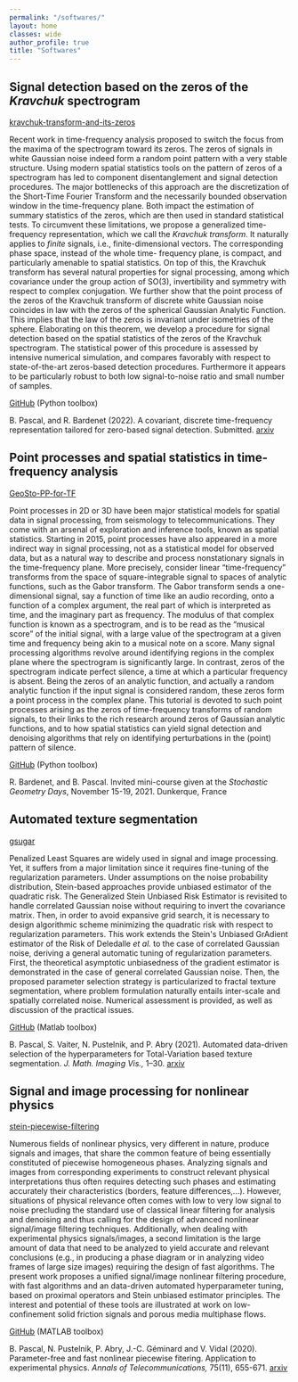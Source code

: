 ```yaml
---
permalink: "/softwares/"
layout: home
classes: wide
author_profile: true
title: "Softwares"
---
```


## Signal detection based on the zeros of the *Kravchuk* spectrogram
[kravchuk-transform-and-its-zeros](https://github.com/bpascal-fr/kravchuk-transform-and-its-zeros)

Recent work in time-frequency analysis proposed to switch the focus from the maxima of the spectrogram toward its zeros. The zeros of signals in white Gaussian noise indeed form a random point pattern with a very stable structure. Using modern spatial statistics tools on the pattern of zeros of a spectrogram has led to component disentanglement and signal detection procedures. The major bottlenecks of this approach are the discretization of the Short-Time Fourier Transform and the necessarily bounded observation window in the time-frequency plane. Both impact the estimation of summary statistics of the zeros, which are then used in standard statistical tests. To circumvent these limitations, we propose a generalized time-frequency representation, which we call the *Kravchuk transform*. It naturally applies to *finite* signals, i.e., finite-dimensional vectors. The corresponding phase space, instead of the whole time- frequency plane, is compact, and particularly amenable to spatial statistics. On top of this, the Kravchuk transform has several natural properties for signal processing, among which covariance under the group action of SO(3), invertibility and symmetry with respect to complex conjugation. We further show that the point process of the zeros of the Kravchuk transform of discrete white Gaussian noise coincides in law with the zeros of the spherical Gaussian Analytic Function. This implies that the law of the zeros is invariant under isometries of the sphere. Elaborating on this theorem, we develop a procedure for signal detection based on the spatial statistics of the zeros of the Kravchuk spectrogram. The statistical power of this procedure is assessed by intensive numerical simulation, and compares favorably with respect to state-of-the-art zeros-based detection procedures. Furthermore it appears to be particularly robust to both low signal-to-noise ratio and small number of samples.  

[GitHub](https://github.com/bpascal-fr/kravchuk-transform-and-its-zeros) (Python toolbox)  

B. Pascal, and R. Bardenet (2022). A covariant, discrete time-frequency representation tailored for zero-based signal detection. Submitted. [arxiv](https://arxiv.org/abs/2202.03835)

## Point processes and spatial statistics in time-frequency analysis
[GeoSto-PP-for-TF](https://github.com/bpascal-fr/GeoSto-PP-for-TF)

Point processes in 2D or 3D have been major statistical models for spatial data in signal processing, from seismology to telecommunications. They come with an arsenal of exploration and inference tools, known as spatial statistics. Starting in 2015, point processes have also appeared in a more indirect way in signal processing, not as a statistical model for observed data, but as a natural way to describe and process nonstationary signals in the time-frequency plane. More precisely, consider linear “time-frequency” transforms from the space of square-integrable signal to spaces of analytic functions, such as the Gabor transform. The Gabor transform sends a one-dimensional signal, say a function of time like an audio recording, onto a function of a complex argument, the real part of which is interpreted as time, and the imaginary part as frequency. The modulus of that complex function is known as a spectrogram, and is to be read as the “musical score” of the initial signal, with a large value of the spectrogram at a given time and frequency being akin to a musical note on a score. Many signal processing algorithms revolve around identifying regions in the complex plane where the spectrogram is significantly large. In contrast, zeros of the spectrogram indicate perfect silence, a time at which a particular frequency is absent. Being the zeros of an analytic function, and actually a random analytic function if the input signal is considered random, these zeros form a point process in the complex plane. This tutorial is devoted to such point processes arising as the zeros of time-frequency transforms of random signals, to their links to the rich research around zeros of Gaussian analytic functions, and to how spatial statistics can yield signal detection and denoising algorithms that rely on identifying perturbations in the (point) pattern of silence.

[GitHub](https://github.com/bpascal-fr/GeoSto-PP-for-TF) (Python toolbox)  

R. Bardenet, and B. Pascal. Invited mini-course given at the *Stochastic Geometry Days*, November 15-19, 2021. Dunkerque, France
## Automated texture segmentation  
[gsugar](https://github.com/bpascal-fr/gsugar)

Penalized Least Squares are widely used in signal and image processing. Yet, it suffers from a major limitation since it requires fine-tuning of the regularization parameters. Under assumptions on the noise probability distribution, Stein-based approaches provide unbiased estimator of the quadratic risk. The Generalized Stein Unbiased Risk Estimator is revisited to handle correlated Gaussian noise without requiring to invert the covariance matrix. Then, in order to avoid expansive grid search, it is necessary to design algorithmic scheme minimizing the quadratic risk with respect to regularization parameters. This work extends the Stein's Unbiased GrAdient estimator of the Risk of Deledalle *et al.* to the case of correlated Gaussian noise, deriving a general automatic tuning of regularization parameters. First, the theoretical asymptotic unbiasedness of the gradient estimator is demonstrated in the case of general correlated Gaussian noise. Then, the proposed parameter selection strategy is particularized to fractal texture segmentation, where problem formulation naturally entails inter-scale and spatially correlated noise. Numerical assessment is provided, as well as discussion of the practical issues.  

[GitHub](https://github.com/bpascal-fr/gsugar) (Matlab toolbox)  

B. Pascal, S. Vaiter, N. Pustelnik, and P. Abry (2021). Automated data-driven selection of the hyperparameters for Total-Variation based texture segmentation. *J. Math. Imaging Vis.,* 1–30. [arxiv](https://arxiv.org/abs/2004.09434)

## Signal and image processing for nonlinear physics  
[stein-piecewise-filtering](https://github.com/bpascal-fr/stein-piecewise-filtering)

Numerous fields of nonlinear physics, very different in nature, produce signals and images, that share the common feature of being essentially constituted of piecewise homogeneous phases.
Analyzing signals and images from corresponding experiments to construct relevant physical interpretations thus often requires detecting such phases and estimating accurately  their characteristics (borders, feature differences,...).
However, situations of physical relevance often comes with low to very low signal to noise precluding the standard use of classical linear filtering for analysis and denoising and thus calling for the design of advanced nonlinear signal/image filtering techniques.
Additionally, when dealing with experimental physics signals/images, a second limitation is the large amount of data that need to be analyzed to yield accurate and relevant conclusions (e.g., in producing a phase diagram or in analyzing  video frames of large size images) requiring the design of fast algorithms.
The present work proposes a unified signal/image nonlinear filtering procedure, with fast algorithms and an data-driven automated hyperparameter tuning, based on proximal operators and Stein unbiased estimator principles.
The interest and potential of these tools are illustrated at work on low-confinement solid friction signals and porous media multiphase flows.  

[GitHub](https://github.com/bpascal-fr/stein-piecewise-filtering) (MATLAB toolbox)

B. Pascal, N. Pustelnik, P. Abry, J.-C. Géminard and V. Vidal (2020).
Parameter-free and fast nonlinear piecewise fitering. Application to experimental physics.
*Annals of Telecommunications,* 75(11), 655-671. [arxiv](https://arxiv.org/abs/2006.03297)
